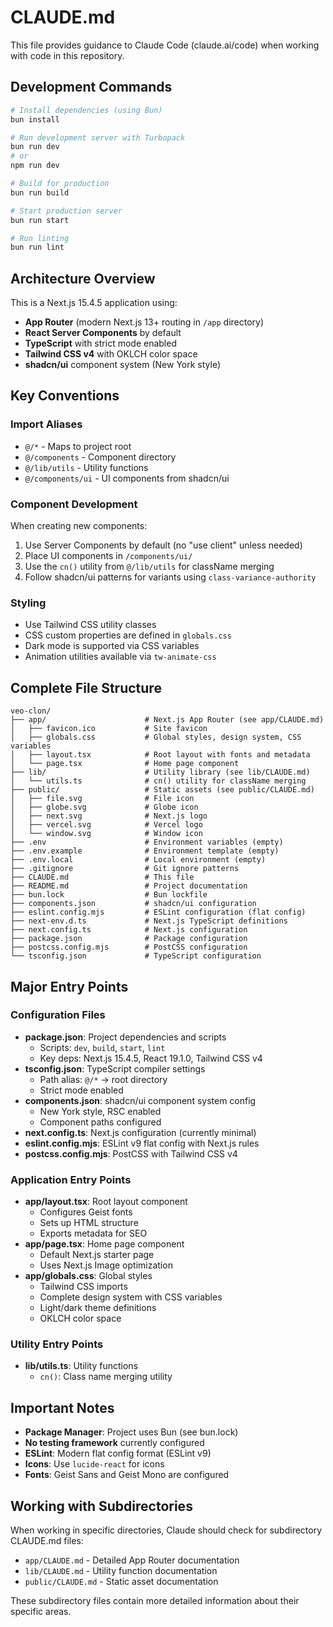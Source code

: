 # CLAUDE.md

This file provides guidance to Claude Code (claude.ai/code) when working with code in this repository.

## Development Commands

```bash
# Install dependencies (using Bun)
bun install

# Run development server with Turbopack
bun run dev
# or
npm run dev

# Build for production
bun run build

# Start production server
bun run start

# Run linting
bun run lint
```

## Architecture Overview

This is a Next.js 15.4.5 application using:
- **App Router** (modern Next.js 13+ routing in `/app` directory)
- **React Server Components** by default
- **TypeScript** with strict mode enabled
- **Tailwind CSS v4** with OKLCH color space
- **shadcn/ui** component system (New York style)

## Key Conventions

### Import Aliases
- `@/*` - Maps to project root
- `@/components` - Component directory
- `@/lib/utils` - Utility functions
- `@/components/ui` - UI components from shadcn/ui

### Component Development
When creating new components:
1. Use Server Components by default (no "use client" unless needed)
2. Place UI components in `/components/ui/`
3. Use the `cn()` utility from `@/lib/utils` for className merging
4. Follow shadcn/ui patterns for variants using `class-variance-authority`

### Styling
- Use Tailwind CSS utility classes
- CSS custom properties are defined in `globals.css`
- Dark mode is supported via CSS variables
- Animation utilities available via `tw-animate-css`

## Complete File Structure

```
veo-clon/
├── app/                      # Next.js App Router (see app/CLAUDE.md)
│   ├── favicon.ico           # Site favicon
│   ├── globals.css           # Global styles, design system, CSS variables
│   ├── layout.tsx            # Root layout with fonts and metadata
│   └── page.tsx              # Home page component
├── lib/                      # Utility library (see lib/CLAUDE.md)
│   └── utils.ts              # cn() utility for className merging
├── public/                   # Static assets (see public/CLAUDE.md)
│   ├── file.svg              # File icon
│   ├── globe.svg             # Globe icon
│   ├── next.svg              # Next.js logo
│   ├── vercel.svg            # Vercel logo
│   └── window.svg            # Window icon
├── .env                      # Environment variables (empty)
├── .env.example              # Environment template (empty)
├── .env.local                # Local environment (empty)
├── .gitignore                # Git ignore patterns
├── CLAUDE.md                 # This file
├── README.md                 # Project documentation
├── bun.lock                  # Bun lockfile
├── components.json           # shadcn/ui configuration
├── eslint.config.mjs         # ESLint configuration (flat config)
├── next-env.d.ts             # Next.js TypeScript definitions
├── next.config.ts            # Next.js configuration
├── package.json              # Package configuration
├── postcss.config.mjs        # PostCSS configuration
└── tsconfig.json             # TypeScript configuration
```

## Major Entry Points

### Configuration Files
- **package.json**: Project dependencies and scripts
  - Scripts: `dev`, `build`, `start`, `lint`
  - Key deps: Next.js 15.4.5, React 19.1.0, Tailwind CSS v4
- **tsconfig.json**: TypeScript compiler settings
  - Path alias: `@/*` → root directory
  - Strict mode enabled
- **components.json**: shadcn/ui component system config
  - New York style, RSC enabled
  - Component paths configured
- **next.config.ts**: Next.js configuration (currently minimal)
- **eslint.config.mjs**: ESLint v9 flat config with Next.js rules
- **postcss.config.mjs**: PostCSS with Tailwind CSS v4

### Application Entry Points
- **app/layout.tsx**: Root layout component
  - Configures Geist fonts
  - Sets up HTML structure
  - Exports metadata for SEO
- **app/page.tsx**: Home page component
  - Default Next.js starter page
  - Uses Next.js Image optimization
- **app/globals.css**: Global styles
  - Tailwind CSS imports
  - Complete design system with CSS variables
  - Light/dark theme definitions
  - OKLCH color space

### Utility Entry Points
- **lib/utils.ts**: Utility functions
  - `cn()`: Class name merging utility

## Important Notes

- **Package Manager**: Project uses Bun (see bun.lock)
- **No testing framework** currently configured
- **ESLint**: Modern flat config format (ESLint v9)
- **Icons**: Use `lucide-react` for icons
- **Fonts**: Geist Sans and Geist Mono are configured

## Working with Subdirectories

When working in specific directories, Claude should check for subdirectory CLAUDE.md files:
- `app/CLAUDE.md` - Detailed App Router documentation
- `lib/CLAUDE.md` - Utility function documentation
- `public/CLAUDE.md` - Static asset documentation

These subdirectory files contain more detailed information about their specific areas.